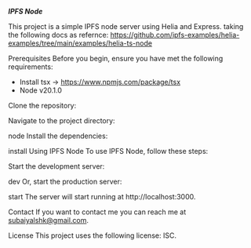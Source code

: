 ***IPFS Node***

This project is a simple IPFS node server using Helia and Express.
taking the following docs as refernce: https://github.com/ipfs-examples/helia-examples/tree/main/examples/helia-ts-node

Prerequisites
Before you begin, ensure you have met the following requirements:

- Install tsx -> https://www.npmjs.com/package/tsx
- Node v20.1.0


Clone the repository:

>
Navigate to the project directory:

node
Install the dependencies:

install
Using IPFS Node
To use IPFS Node, follow these steps:

Start the development server:

dev
Or, start the production server:

start
The server will start running at http://localhost:3000.


Contact
If you want to contact me you can reach me at <subaiyalshk@gmail.com>.

License
This project uses the following license: ISC.
